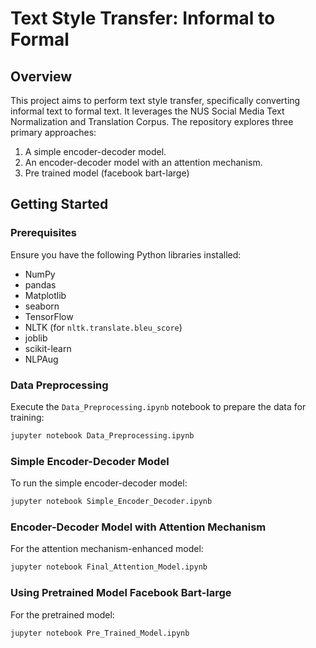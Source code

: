 # Text Style Transfer: Informal to Formal

## Overview
This project aims to perform text style transfer, specifically converting informal text to formal text. It leverages the NUS Social Media Text Normalization and Translation Corpus. The repository explores three primary approaches:
1. A simple encoder-decoder model.
2. An encoder-decoder model with an attention mechanism.
3. Pre trained model (facebook bart-large)

## Getting Started

### Prerequisites
Ensure you have the following Python libraries installed:
- NumPy
- pandas
- Matplotlib
- seaborn
- TensorFlow
- NLTK (for `nltk.translate.bleu_score`)
- joblib
- scikit-learn
- NLPAug

### Data Preprocessing
Execute the `Data_Preprocessing.ipynb` notebook to prepare the data for training:
```bash
jupyter notebook Data_Preprocessing.ipynb
```

### Simple Encoder-Decoder Model
To run the simple encoder-decoder model:
```bash
jupyter notebook Simple_Encoder_Decoder.ipynb
```

### Encoder-Decoder Model with Attention Mechanism
For the attention mechanism-enhanced model:
```bash
jupyter notebook Final_Attention_Model.ipynb
```

### Using Pretrained Model Facebook Bart-large
For the pretrained model:
```bash
jupyter notebook Pre_Trained_Model.ipynb
```
